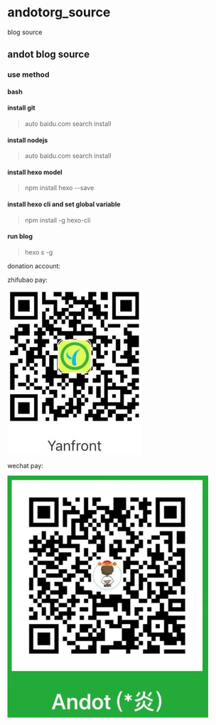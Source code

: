 # andotorg_source
blog source

## andot blog source

### use method

#### bash 

#### install git

> auto baidu.com search install

#### install nodejs

>  auto baidu.com search install

#### install hexo model

> npm install hexo --save

#### install hexo cli and set global variable

> npm install -g hexo-cli

#### run blog

> hexo s -g

donation account: 

zhifubao pay:

![img](https://github.com/andotorg/andotorg_source/blob/master/de/zfb.jpg?raw=true, '蚁点支付宝收钱码')

wechat pay:

![img](https://github.com/andotorg/andotorg_source/blob/master/de/wechat.jpg?raw=true, '蚁点微信收钱码')
